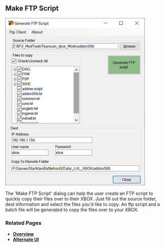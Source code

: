## Make FTP Script

![Generate FTP Script](images/generate_ftp_script.png)

The 'Make FTP Script' dialog can help the user create an FTP script to quickly copy their files over to their XBOX. Just fill out the source folder, dest information and select the files you'd like to copy. An ftp script and a batch file will be generated to copy the files over to your XBOX.

### Related Pages

- [**Overview**](topic_ui.html)
- [**Alternate UI**](topic_ui_alternate_ui.html)